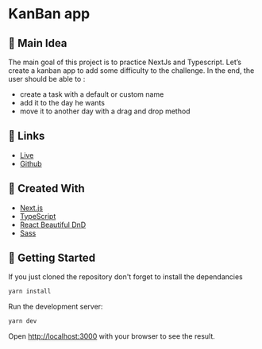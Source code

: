 # KanBan app

## 🚀 Main Idea
The main goal of this project is to practice NextJs and Typescript. Let’s create a kanban app to add some difficulty to the challenge. In the end, the user should be able to :

- create a task with a default or custom name
- add it to the day he wants
- move it to another day with a drag and drop method

## 🔗 Links

- [Live](https://rqphy-kanban.netlify.app/)
- [Github](https://github.com/rqphy/KanBan)

## 🔨 Created With

- [Next.js](https://nextjs.org/)
- [TypeScript](https://www.typescriptlang.org/)
- [React Beautiful DnD](https://react-beautiful-dnd.netlify.app/)
- [Sass](https://sass-lang.com/)

## 🏁  Getting Started

If you just cloned the repository don't forget to install the dependancies
```bash
yarn install
```

Run the development server:

```bash
yarn dev
```

Open [http://localhost:3000](http://localhost:3000) with your browser to see the result.